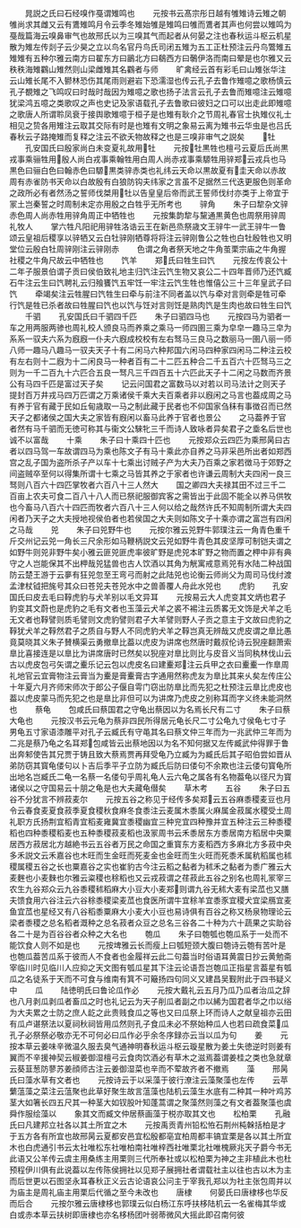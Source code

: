 <!-- { "loadSidebar": true } -->
　　晁説之氏曰石经嗅作戞谓雉鸣也
　　元按书云髙宗彤日越有雊雉诗云雉之朝雊尚求其雌又云有鷕雉鸣月令云季冬雉始雊是雉鸣曰雊而鷕者其声也何尝以雉鸣为戞哉篇海云嗅鼻审气也故邢氏以为三嗅其气而起者从何晏之注也春秋运斗枢云机星散为雉左传剡子云少昊之立以鸟名官丹鸟氏司闭五雉为五工正杜预注云丹鸟鷩雉五雉雉有五种尔雅云南方曰翟东方曰鶅北方曰鵗西方曰鷷伊洛而南曰翚是也尔雅又云秩秩海雉鸐山雉然则山梁雌雉其名鸐者与师
　　旷禽经云首有彩毛曰山雉张华注云山雉长尾不入鬰林恐伤其尾雨则避岩下恐濡湿也传云孔子去鲁作雉噫之歌杨慎云孔子覩雉之飞鸣叹曰时哉时哉因为雉噫之歌也扬子法言云孔子去鲁而雉噫注云雉噫犹梁鸿五噫之类歌叹之声也史记及家语载孔子去鲁歌曰彼妇之口可以出走此即雉噫之歌唐人所谓聆凤衰于接舆歌雉噫于桓子是也雉有耿介之节周礼春官士执雉仪礼士相见之贽各用雉注云取其交际有时是也雉有文明之象易云离为雉书云华虫是也吕氏春秋云子路掩雉而复释之注云不欲夭物故释之也是三嗅非审气之説矣
　　牡
　　孔安国氏曰殷家尚白未变夏礼故用牡
　　元按牡黒牲也檀弓云夏后氏尚黒戎事乘骊牲用殷人尚白戎事乘翰牲用白周人尚赤戎事乘騵牲用骍郑云戎兵也马黒色曰骊白色曰翰赤色曰騵黒类骍赤类也礼纬云天命以黒故夏有圭天命以赤故周有赤雀防书天命以白故殷有白狼防钩夫纬家之言虽不足据然三代迭更服色则革命之政所必有者然汤之誓师伐桀用牡以告皇皇后帝而武王誓师伐纣亦类于上帝宜于冡土岂秦誓之时周制未定亦用殷之白牲乎无所考也
　　骍角
　　朱子曰犂杂文骍赤色周人尚赤牲用骍角周正中牺牲也
　　元按集韵犂与黧通黒黄色也周祭用骍周礼牧人
　　掌六牲凡阳祀用骍牲洛诰云王在新邑烝祭歳文王骍牛一武王骍牛一鲁颂云皇祖后稷享以骍牺又云白牡骍刚牺尊将将注云骍刚鲁公之牲也白牡殷牲也又明堂位云殷白牡周骍刚注云骍刚赤
　　色谓之角者祭天地之牛角茧栗宗庙之牛角握社稷之牛角尺故云中牺牲也
　　饩羊
　　郑氏曰牲生曰饩
　　元按左传哀公十二年子服景伯谓子贡曰侯伯致礼地主归饩注云饩生物又哀公二十四年晋师乃还饩臧石牛注云生曰饩聘礼云归飱饔饩五牢饪一牢注云饩生牲也惟僖公三十三年皇武子曰饩
　　牵竭矣注云牲腥曰饩牲生曰牵与前注不同者盖以饩与牵对言则牵是牲可牵行饩是牲已杀者故曰牲腥曰饩也以饩与饪对言则饪是熟肉饩是生肉也故曰牲生曰饩
　　千驷
　　孔安国氏曰千驷四千匹
　　朱子曰驷四马也
　　元按四马为驷者一车之用两服两骖也周礼校人颁良马而养乘之乘马一师四圉三乘为皁皁一趣马三皁为系系一驭夫六系为廐廐一仆夫六廐成校校有左右驽马三良马之数丽马一圉八丽一师八师一趣马八趣马一驭夫天子十有二闲马六种邦国六闲马四种家四闲马二种注云校有左右则十二廐为十二闲良马一种者百有二十二匹五种合二千五百六十匹驽马三之则为一千二百九十六匹合五良一驽凡三千四百五十六匹此天子十二闲之马数而齐景公有马四千匹是富过天子矣
　　记云问国君之富数马以对若以司马法计之则天子提封百万井戎马四万匹谓之万乘诸侯千乘大夫百乘者非以廐闲之马言也葢成周之马有养于官有藏于民如丘甸歳取一马之制此藏于民者也不仰国家刍秣有事徴召而已然天子之都诸侯之国大夫之家皆有廐闲以畜马此养于官者也景公
　　之马葢养于官者然有马千驷而无徳可称其与衞文公騋牝三千而诗人致咏者异矣君子之埀名后世也诚不以富哉
　　十乘
　　朱子曰十乘四十匹也
　　元按郑众云四匹为乘邢昺曰古者以四马驾一车故谓四马为乘也陈文子有马十乘此亦自养之马非采邑所出者如郑西宫之乱子国为盗所杀子产以车十七乘出讨贼子产为大夫乃百乘之家若徴马于郊野之间盗贼卒至何以得集所谓十七乘之马皆其养之于家者也许谦云周制大夫四闲一良三驽则八百六十四匹掌牧者六百八十三人然大
　　国之卿四大夫禄其田不过三千二百亩上农夫可食二百八十八人而已祭祀服御宾客之需皆出于此固不能全以养马供牧也今畜马八百六十四匹而牧者六百八十三人何以给之哉然许氏不知周制所谓大夫四闲者乃天子之大夫授地视侯伯者也若侯国之大夫则如陈文子十乘亦谓之富岂有四闲之马哉
　　兕
　　朱子曰兕野牛也
　　元按尔雅云兕野牛郭璞注云一角青色重千斤交州记云兕一角长三尺余形如马鞭柄説文云兕如野牛青色其皮坚厚可制铠夫谓之如野牛则兕非野牛矣小雅云匪兕匪虎率彼旷野是虎兕本旷野之物而置之柙中非有典守之人岂能保其不出柙哉兕猛兽也古人饮酒以其角为觥寓戒意焉兕有水陆二种战国防云楚王游于云夣有狂兕忽至王弯弓而射之此陆兕也论衡云师尚父为周司马伐纣渡孟津杖钺把旄号其众曰苍兕夫苍兕水中之兽善覆人舟此水兕也
　　虎豹
　　孔安国氏曰皮去毛曰鞟虎豹与犬羊别以毛文异耳
　　元按易云大人虎变其文炳也君子豹变其文蔚也是虎豹之毛有文者也玉藻云犬羊之裘不裼注云质畧无文饰是犬羊之毛无文者也鞟譬则质毛譬则文虎豹譬则君子大羊譬则野人子贡之意主于文故曰虎豹之鞟犹犬羊之鞟然君子之质自与野人不同虎豹犬羊之鞟岂真无辨哉又虎皮谓之臯比愚竟莫晓其义朱子賛横渠云勇撤臯比葢以虎皮为讲席也然唐时戴叔伦诗云猊座翻萧索臯比喜接连是以臯比为讲席唐时已然矣以猊座对臯比则比与皮音义当同秇林伐山云古以虎皮包弓矢谓之櫜乐记云包以虎皮名曰建櫜郑注云兵甲之衣曰櫜櫜一作臯周礼地官云宜膏物注云膏当为櫜是膏櫜膏古字通用然称虎友为臯比其来乆矣左传庄公十年夏六月齐师宋师次于郎公子偃自雩门窃出防臯比而先犯之杜预注云臯比虎皮也葢以虎皮蒙马而先犯之也是臯比非但可以为讲席乃虎皮之别称耳而字义终未能洞然也
　　蔡龟
　　包咸氏曰蔡国君之守龟出蔡因以为名焉长尺有二寸
　　朱子曰蔡大龟也
　　元按汉书云元龟为蔡非四民所得居元龟长尺二寸公龟九寸侯龟七寸子男龟五寸家语漆雕平对孔子云臧氏有守黾其名曰蔡文仲三年而为一兆武仲三年而为二兆是蔡乃龟之名耳郑包咸皆云出蔡地因以为名不知何据又左传臧武仲得罪于鲁出奔邾使告其兄贾于铸且致大蔡焉贾再拜受龟乃立臧为为臧氏后其子昭伯尝如晋从弟防窃其寳龟偻句以卜吉后季平子立防为臧氏后防曰偻句不余欺也注云偻句寳龟所出地名岂臧氏二龟一名蔡一名偻句乎周礼龟人云六龟之属各有名物葢龟以径尺为寳诸侯以之守国易云十朋之龟是也大夫藏龟僣矣
　　草木考
　　五谷
　　朱子曰五谷不分犹言不辨菽麦尔
　　元按五谷之称见于经传多矣郑云五谷麻黍稷麦豆也月令云春食麦夏食菽季夏食稷秋食麻冬食黍注云麦属木黍属火麻属金菽属水稷受土周礼职方氏扬荆宜稻青宜稻麦雍冀宜黍稷幽宜三种兖宜四种豫并宜五种注云三种黍稷稻也四种黍稷稻麦也五种黍稷菽麦稻也汲冡周书云禾黍居东方黍居南方稻居中央粟居西方菽居北方越絶书云五谷者万民之命国之重寳东方麦稻西方多麻北方多菽中央多禾説文云禾嘉谷也木旺而生金旺而死麦金也金旺而生火旺而死黍禾属秔稻属也秫稷属稷五谷之长也粟嘉谷之实也崔豹古今注云稻之黏者为秫禾之黏者为黍广雅云大麦麰也小麦麳也尔雅云粢稷也稌稻也又云戎菽谓之荏菽此五谷之别名也周礼冡宰三农生九谷郑众云九谷黍稷秫稻麻大小豆大小麦郑则谓九谷无秫大麦有梁苽也又膳夫馈食用六谷注云六谷稌黍稷梁麦苽也食医所谓牛宜稌羊宜黍豕宜稷犬宜梁鴈宜麦鱼宜苽也星经又有八谷稻黍粟麻大小麦大小豆也易诗俱有百谷之称又杨泉物理论云梁者黍稷之总名稻者溉种之总名菽者众豆之总名三谷各二十种为六十蔬果之实助谷各二十是为百谷谷者众种之大名也
　　匏瓜
　　朱子曰匏瓠也匏瓜系于一处而不能饮食人则不如是也
　　元按埤雅云长而瘦上曰瓠短颈大腹曰匏诗云匏有苦叶是也匏瓜葢苦瓜系于彼而人不食者也金履祥云此二句葢当时俗语耳黄震日抄云黄勉斋宰临川时见临川人应抑之天文图有瓠瓜星其下注云论语吾岂匏瓜正指星言葢星有瓠瓜之名徒系于天而不可食与维南有箕不可簸扬四句同义又建昌吴觐附此于四书疑义中
　　瓜
　　陆徳明氏曰鲁论瓜作必
　　元按大戴礼云五月乃瓜乃瓜者治瓜之辞也八月剥瓜剥瓜者畜瓜之时也礼记云为天子削瓜者副之巾以絺为国君者华之巾以绤为大夫累之士防之庶人龁之此贵贱食瓜之等也又曰瓜祭上环而诗人之献皇祖亦云田有瓜卢谌祭法以夏祠秋祠皆用瓜然则孔子食瓜未必不祭始种瓜人也若曰疏食菜瓜孔子必祭祭必敬亦无不可何必曰瓜作必乎余冬序録亦云当以瓜为句
　　姜
　　元按本草云姜味辛微温久服去臭气通神明春秋运斗枢云璇星散为姜土失徳逆时则姜有翼而不辛援神契云椒姜御湿檀弓云食肉饮酒必有草木之滋焉葢谓姜桂之类也急就章云葵韮葱防蓼苏姜顔师古注云姜御湿菜也辛而不荤故齐者不撤焉
　　藻
　　邢昺氏曰藻水草有文者也
　　元按诗云于以采藻于彼行潦注云藻聚藻也左传
　　云苹蘩蕰藻之菜注云蕰聚也此草好聚生故言蕰藻也陆机云藻生水底有二种其一种叶鸡苏茎大如箸长四五尺其一种茎大如钗股叶知蓬蒿谓之聚藻然则藻之有文者葢聚藻也虞舜作服绘藻以
　　象其文而臧文仲居蔡画藻于棁亦取其文也
　　松柏栗
　　孔融氏曰凡建邦立社各以其土所宜之木
　　元按禹贡青州铅松恠石荆州杶榦括柏是才于五方各有所宜也故邢昺云夏都安邑宜松殷都亳宜柏周都丰镐宜栗是各以其土所宜木也白虎通引书云太社唯松东社唯柏南社唯梓西社唯栗北社唯槐厥兆天子爵今书无此语又公羊传云虞主用桑练主用栗则三代所奉社或以松柏栗为神之主非植此木也杜预程伊川俱有此说葢以左传陈侯拥社以见郑子展拥社者谓载社主以往也古以木为主而后世更以石图坚永耳春秋正义云古论语哀公问主于宰我孔郑以为社主张包周并以为庙主是周礼庙主用栗后代循之至今未改也
　　唐棣
　　何晏氏曰唐棣栘也华反而后合
　　元按尔雅云唐棣栘也郭璞云似白杨江东呼扶栘陆机云一名雀梅其华或白或赤本草云扶树即唐棣也亦名栘杨团叶弱蒂微风大摇此即召南何彼
